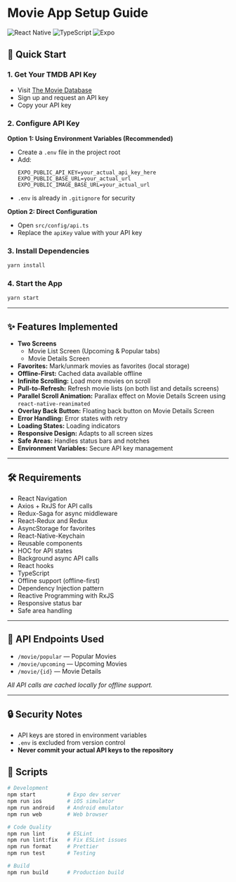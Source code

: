 # Movie App Setup Guide

![React Native](https://img.shields.io/badge/React%20Native-0.79.4-blue.svg)
![TypeScript](https://img.shields.io/badge/TypeScript-5.0-blue.svg)
![Expo](https://img.shields.io/badge/Expo-SDK%2053-blue.svg)

## 🚀 Quick Start

### 1. Get Your TMDB API Key

- Visit [The Movie Database](https://www.themoviedb.org/)
- Sign up and request an API key
- Copy your API key

### 2. Configure API Key

**Option 1: Using Environment Variables (Recommended)**
- Create a `.env` file in the project root
- Add:
    ```
    EXPO_PUBLIC_API_KEY=your_actual_api_key_here
    EXPO_PUBLIC_BASE_URL=your_actual_url
    EXPO_PUBLIC_IMAGE_BASE_URL=your_actual_url
    ```
- `.env` is already in `.gitignore` for security

**Option 2: Direct Configuration**
- Open `src/config/api.ts`
- Replace the `apiKey` value with your API key

### 3. Install Dependencies

```bash
yarn install
```

### 4. Start the App

```bash
yarn start
```

---

## ✨ Features Implemented

- **Two Screens**
    - Movie List Screen (Upcoming & Popular tabs)
    - Movie Details Screen
- **Favorites:** Mark/unmark movies as favorites (local storage)
- **Offline-First:** Cached data available offline
- **Infinite Scrolling:** Load more movies on scroll
- **Pull-to-Refresh:** Refresh movie lists (on both list and details screens)
- **Parallel Scroll Animation:** Parallax effect on Movie Details Screen using `react-native-reanimated`
- **Overlay Back Button:** Floating back button on Movie Details Screen
- **Error Handling:** Error states with retry
- **Loading States:** Loading indicators
- **Responsive Design:** Adapts to all screen sizes
- **Safe Areas:** Handles status bars and notches
- **Environment Variables:** Secure API key management

---

## 🛠️ Requirements

- React Navigation
- Axios + RxJS for API calls
- Redux-Saga for async middleware
- React-Redux and Redux
- AsyncStorage for favorites
- React-Native-Keychain
- Reusable components
- HOC for API states
- Background async API calls
- React hooks
- TypeScript
- Offline support (offline-first)
- Dependency Injection pattern
- Reactive Programming with RxJS
- Responsive status bar
- Safe area handling

---

## 🔗 API Endpoints Used

- `/movie/popular` — Popular Movies
- `/movie/upcoming` — Upcoming Movies
- `/movie/{id}` — Movie Details

_All API calls are cached locally for offline support._

---

## 🔒 Security Notes

- API keys are stored in environment variables
- `.env` is excluded from version control
- **Never commit your actual API keys to the repository**

## 🧪 Scripts

```bash
# Development
npm start          # Expo dev server
npm run ios        # iOS simulator
npm run android    # Android emulator
npm run web        # Web browser

# Code Quality
npm run lint       # ESLint
npm run lint:fix   # Fix ESLint issues
npm run format     # Prettier
npm run test       # Testing

# Build
npm run build      # Production build
```
